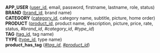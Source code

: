 **APP_USER** (<ins>user_id</ins>, email, password, firstname, lastname, role, status)  
**BRAND** (<ins>brand_id</ins>, brand name)  
**CATEGORY** (<ins>category_id</ins>, category name, subtitle, picture, home order)  
**PRODUCT** (<ins>product_id</ins>, product name, description, picture, price, rate, status, _#brand_id_, _#category_id_, _#type_id_)  
**TAG** (<ins>tag_id</ins>, tag name)  
**TYPE** (<ins>type_id</ins>, type name)  
**product_has_tag** (<ins>_#tag_id_</ins>, <ins>_#product_id_</ins>)